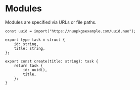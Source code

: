 # Modules

Modules are specified via URLs or file paths.

```
const uuid = import("https://nuopkgsexample.com/uuid.nuo");

export type task = struct {
    id: string,
    title: string,
};

export const create(title: string): task {
    return task {
        id: uuid(),
        title,
    };
}
```
